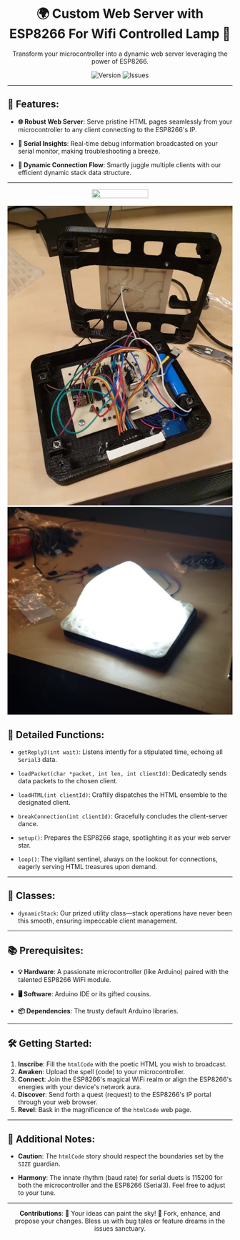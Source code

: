 <div align="center">
    <h1>🌍 Custom Web Server with ESP8266 For Wifi Controlled Lamp 📡</h1>
    <p>
        Transform your microcontroller into a dynamic web server leveraging the power of ESP8266.
    </p>
    <img src="https://img.shields.io/badge/Version-1.0-blue.svg?style=for-the-badge" alt="Version">
    <img src="https://img.shields.io/github/issues/egeozgul/AVR-Http-Wifi-Server?style=for-the-badge" alt="Issues">
</div>

---

## 🚀 Features:

- **🌐 Robust Web Server**: Serve pristine HTML pages seamlessly from your microcontroller to any client connecting to the ESP8266's IP.
  
- **🔧 Serial Insights**: Real-time debug information broadcasted on your serial monitor, making troubleshooting a breeze.
  
- **🔗 Dynamic Connection Flow**: Smartly juggle multiple clients with our efficient dynamic stack data structure.

---
<p align="center">
  <img src="![image](m3.webp)" width="50%" height="50%">
</p>


![image](m4.webp)
![image](m5.webp)


## 📖 Detailed Functions:

- `getReply3(int wait)`: Listens intently for a stipulated time, echoing all `Serial3` data.
  
- `loadPacket(char *packet, int len, int clientId)`: Dedicatedly sends data packets to the chosen client.
  
- `loadHTML(int clientId)`: Craftily dispatches the HTML ensemble to the designated client.
  
- `breakConnection(int clientId)`: Gracefully concludes the client-server dance.
  
- `setup()`: Prepares the ESP8266 stage, spotlighting it as your web server star.
  
- `loop()`: The vigilant sentinel, always on the lookout for connections, eagerly serving HTML treasures upon demand.

---

## 🧠 Classes:

- `dynamicStack`: Our prized utility class—stack operations have never been this smooth, ensuring impeccable client management.

---

## 📚 Prerequisites:

- **💡 Hardware**: A passionate microcontroller (like Arduino) paired with the talented ESP8266 WiFi module.
  
- **🖥 Software**: Arduino IDE or its gifted cousins.
  
- **📦 Dependencies**: The trusty default Arduino libraries.

---

## 🛠 Getting Started:

1. **Inscribe**: Fill the `htmlCode` with the poetic HTML you wish to broadcast.
2. **Awaken**: Upload the spell (code) to your microcontroller.
3. **Connect**: Join the ESP8266's magical WiFi realm or align the ESP8266's energies with your device's network aura.
4. **Discover**: Send forth a quest (request) to the ESP8266's IP portal through your web browser.
5. **Revel**: Bask in the magnificence of the `htmlCode` web page.

---

## 📌 Additional Notes:

- **Caution**: The `htmlCode` story should respect the boundaries set by the `SIZE` guardian.
  
- **Harmony**: The innate rhythm (baud rate) for serial duets is 115200 for both the microcontroller and the ESP8266 (Serial3). Feel free to adjust to your tune.

---

<div align="center">
    <b>Contributions</b>: 🌟 Your ideas can paint the sky! 🌟 Fork, enhance, and propose your changes. Bless us with bug tales or feature dreams in the issues sanctuary.
</div>
